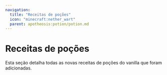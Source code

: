 ```yaml
---
navigation:
  title: "Receitas de poções"
  icon: "minecraft:nether_wart"
  parent: apotheosis:potion/potion.md
---
```


# Receitas de poções

Esta seção detalha todas as novas receitas de poções do vanilla que foram adicionadas.

<SubPages />